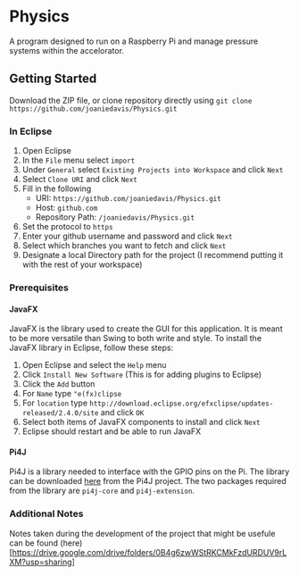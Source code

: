 # Physics
A program designed to run on a Raspberry Pi and manage pressure systems within the accelorator. 

## Getting Started

Download the ZIP file, or clone repository directly using 
`git clone https://github.com/joaniedavis/Physics.git`

### In Eclipse
1. Open Eclipse
2. In the `File` menu select `import`
3. Under `General` select `Existing Projects into Workspace` and click `Next`
4. Select `Clone URI` and click `Next`
5. Fill in the following 
	- URI: `https://github.com/joaniedavis/Physics.git`
	- Host: `github.com`
	- Repository Path: `/joaniedavis/Physics.git`
6. Set the protocol to `https`
7. Enter your github username and password and click `Next`
8. Select which branches you want to fetch and click `Next`
9. Designate a local Directory path for the project (I recommend putting it with the rest of your workspace)

### Prerequisites

#### JavaFX
JavaFX is the library used to create the GUI for this application. It is meant to be more versatile than Swing to both write and style. To install the JavaFX library in Eclipse, follow these steps:

1. Open Eclipse and select the `Help` menu
2. Click `Install New Software` (This is for adding plugins to Eclipse)
4. Click the `Add` button
5. For `Name` type `"e(fx)clipse`
6. For `location` type `http://download.eclipse.org/efxclipse/updates-released/2.4.0/site` and click `OK`
5. Select both items of JavaFX components to install and click `Next`
6. Eclipse should restart and be able to run JavaFX

#### Pi4J
Pi4J is a library needed to interface with the GPIO pins on the Pi. The library can be downloaded [here](http://pi4j.com/download.html) from the Pi4J project. The two packages required from the library are `pi4j-core` and `pi4j-extension`.

### Additional Notes
Notes taken during the development of the project that might be usefule can be found (here)[https://drive.google.com/drive/folders/0B4g6zwWStRKCMkFzdURDUV9rLXM?usp=sharing]
